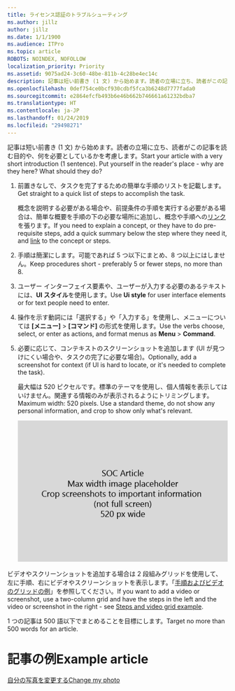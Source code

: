 ```yaml
---
title: ライセンス認証のトラブルシューティング
ms.author: jillz
author: jillz
ms.date: 1/1/1900
ms.audience: ITPro
ms.topic: article
ROBOTS: NOINDEX, NOFOLLOW
localization_priority: Priority
ms.assetid: 9075ad24-3c60-48be-811b-4c28be4ec14c
description: 記事は短い前書き (1 文) から始めます。読者の立場に立ち、読者がこの記事を読む目的や、何を必要としているかを考慮します。
ms.openlocfilehash: 0def754ce0bcf930cdbf5fca3b6248d7777fada0
ms.sourcegitcommit: e2864efcfb493b6e46b662b746661a61232bdba7
ms.translationtype: HT
ms.contentlocale: ja-JP
ms.lasthandoff: 01/24/2019
ms.locfileid: "29498271"
---
```

<span data-ttu-id="e188a-p102">記事は短い前書き (1 文) から始めます。読者の立場に立ち、読者がこの記事を読む目的や、何を必要としているかを考慮します。</span><span class="sxs-lookup"><span data-stu-id="e188a-p102">Start your article with a very short introduction (1 sentence). Put yourself in the reader's place - why are they here? What should they do?</span></span> 
  
1. <span data-ttu-id="e188a-108">前置きなしで、タスクを完了するための簡単な手順のリストを記載します。</span><span class="sxs-lookup"><span data-stu-id="e188a-108">Get straight to a quick list of steps to accomplish the task.</span></span>
    
    <span data-ttu-id="e188a-109">概念を説明する必要がある場合や、前提条件の手順を実行する必要がある場合は、簡単な概要を手順の下の必要な場所に追加し、概念や手順への[リンク](https://support.office.com/article/f37e7984-cf03-4fde-92d3-82970d7e241b.aspx)を張ります。</span><span class="sxs-lookup"><span data-stu-id="e188a-109">If you need to explain a concept, or they have to do pre-requisite steps, add a quick summary below the step where they need it, and [link](https://support.office.com/article/f37e7984-cf03-4fde-92d3-82970d7e241b.aspx) to the concept or steps.</span></span> 
    
2. <span data-ttu-id="e188a-110">手順は簡潔にします。可能であれば 5 つ以下にまとめ、8 つ以上にはしません。</span><span class="sxs-lookup"><span data-stu-id="e188a-110">Keep procedures short - preferably 5 or fewer steps, no more than 8.</span></span>
    
3. <span data-ttu-id="e188a-111">ユーザー インターフェイス要素や、ユーザーが入力する必要のあるテキストには、**UI スタイル**を使用します。</span><span class="sxs-lookup"><span data-stu-id="e188a-111">Use **Ui style** for user interface elements or for text people need to enter.</span></span> 
    
4. <span data-ttu-id="e188a-112">操作を示す動詞には「選択する」や「入力する」を使用し、メニューについては **[メニュー]** \> **[コマンド]** の形式を使用します。</span><span class="sxs-lookup"><span data-stu-id="e188a-112">Use the verbs choose, select, or enter as actions, and format menus as **Menu** \> **Command**.</span></span>
    
5. <span data-ttu-id="e188a-113">必要に応じて、コンテキストのスクリーンショットを追加します (UI が見つけにくい場合や、タスクの完了に必要な場合)。</span><span class="sxs-lookup"><span data-stu-id="e188a-113">Optionally, add a screenshot for context (if UI is hard to locate, or it's needed to complete the task).</span></span>
    
    <span data-ttu-id="e188a-p103">最大幅は 520 ピクセルです。標準のテーマを使用し、個人情報を表示してはいけません。関連する情報のみが表示されるようにトリミングします。</span><span class="sxs-lookup"><span data-stu-id="e188a-p103">Maximum width: 520 pixels. Use a standard theme, do not show any personal information, and crop to show only what's relevant.</span></span> 
    
    ![プレース ホルダー - SOC 記事のアートの最大幅は 520 ピクセル](media/7d43d3be-8658-4a5b-aa15-ed62a47a2b24.png)
  
<span data-ttu-id="e188a-117">ビデオやスクリーンショットを追加する場合は 2 段組みグリッドを使用して、左に手順、右にビデオやスクリーンショットを表示します。「[手順およびビデオのグリッドの例](https://support.office.com/article/14ce8e82-efa0-47f5-bb84-94f078db3dae.aspx)」を参照してください。</span><span class="sxs-lookup"><span data-stu-id="e188a-117">If you want to add a video or screenshot, use a two-column grid and have the steps in the left and the video or screenshot in the right - see [Steps and video grid example](https://support.office.com/article/14ce8e82-efa0-47f5-bb84-94f078db3dae.aspx).</span></span> 
  
<span data-ttu-id="e188a-118">1 つの記事は 500 語以下でまとめることを目標にします。</span><span class="sxs-lookup"><span data-stu-id="e188a-118">Target no more than 500 words for an article.</span></span>
  
# <a name="example-article"></a><span data-ttu-id="e188a-119">記事の例</span><span class="sxs-lookup"><span data-stu-id="e188a-119">Example article</span></span>

[<span data-ttu-id="e188a-120">自分の写真を変更する</span><span class="sxs-lookup"><span data-stu-id="e188a-120">Change my photo</span></span>](https://support.office.com/article/555376e0-1fca-49ba-8434-307a0525c767.aspx)
  

